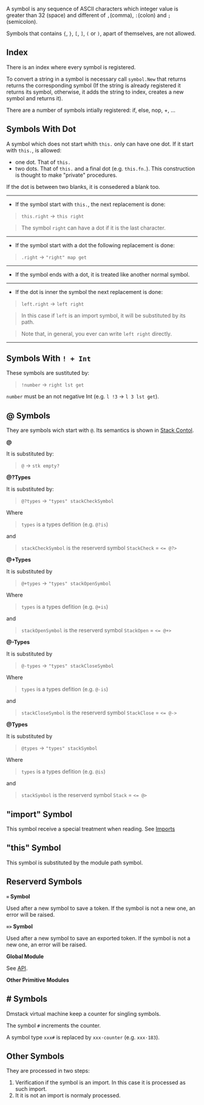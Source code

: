 A symbol is any sequence of ASCII characters which integer value is greater
than 32 (space) and different of `,`(comma), `:`(colon) and `;`(semicolon).

Symbols that contains `{`, `}`, `[`, `]`, `(` or `)`, apart of themselves, are
not allowed.

## Index

There is an index where every symbol is registered.

To convert a string in a symbol is necessary call `symbol.New` that returns
returns the corresponding symbol (If the string is already registered
it returns its symbol, otherwise, it adds the string to index, creates a new
symbol and returns it).

There are a number of symbols intially registered: if, else, nop, +, ...

## Symbols With Dot

A symbol which does not start whith `this.` only can have one dot. If it start
with `this.`, is allowed:

  - one dot. That of `this.`
  - two dots. That of `this.` and a final dot (e.g. `this.fn.`). This
    construction is thought to make "private" procedures.

If the dot is between two blanks, it is consedered a blank too.

---

- If the symbol start with `this.`, the next replacement is done:

> `this.right` -> `this right`

> The symbol `right` can have a dot if it is the last character.

---

- If the symbol start with a dot the following replacement is done:

> `.right` -> `"right" map get`

---

- If the symbol ends with a dot, it is treated like another normal symbol.

---

- If the dot is inner the symbol the next replacement is done:

> `left.right` ->  `left right`

> In this case if `left` is an import symbol, it will be substituted  by its
> path.

> Note that, in general, you ever can write `left right` directly.

---

## Symbols With `! + Int`

These symbols are sustituted by:

> `!number` -> `right lst get`

`number` must be an not negative Int (e.g. `l !3` -> `l 3 lst get`).

## @ Symbols

They are symbols wich start with `@`. Its semantics is shown in
[Stack Contol](../stackControl).

**@**

It is substituted by:

> `@` -> `stk empty?`

**@?Types**

It is substituted by:

> `@?types` -> `"types" stackCheckSymbol`

Where

> `types` is a types defition (e.g. `@?is`)

and

> `stackCheckSymbol` is the reserverd symbol `StackCheck` = `<= @?>`

**@+Types**

It is substituted by

> `@+types` -> `"types" stackOpenSymbol`

Where

> `types` is a types defition (e.g. `@+is`)

and

> `stackOpenSymbol` is the reserverd symbol `StackOpen` = `<= @+>`

**@-Types**

It is substituted by

> `@-types` -> `"types" stackCloseSymbol`

Where

> `types` is a types defition (e.g. `@-is`)

and

> `stackCloseSymbol` is the reserverd symbol `StackClose` = `<= @->`

**@Types**

It is substituted by

> `@types` -> `"types" stackSymbol`

Where

> `types` is a types defition (e.g. `@is`)

and

> `stackSymbol` is the reserverd symbol `Stack` = `<= @>`

## "import" Symbol

This symbol receive a special treatment when reading.
See [Imports](../imports)

## "this" Symbol

This symbol is substituted by the module path symbol.

## Reserverd Symbols

**`=` Symbol**

Used after a new symbol to save a token. If the symbol is not a new one,
an error will be raised.

**`=>` Symbol**

Used after a new symbol to save an exported token. If the symbol is not a new
one, an error will be raised.

**Global Module**

See [API](http://localhost/dmcgi/DmsDoc/?_system@global).

**Other Primitive Modules**

## # Symbols

Dmstack virtual machine keep a counter for singling symbols.

The symbol `#` increments the counter.

A symbol type `xxx#` is replaced by `xxx·counter` (e.g. `xxx·183`).

## Other Symbols

They are processed in two steps:

1. Verification if the symbol is an import. In this case it is processed as
   such import.
2. It it is not an import is normaly processed.


